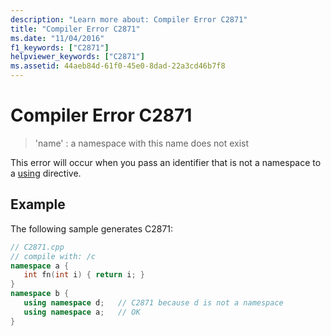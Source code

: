 ```yaml
---
description: "Learn more about: Compiler Error C2871"
title: "Compiler Error C2871"
ms.date: "11/04/2016"
f1_keywords: ["C2871"]
helpviewer_keywords: ["C2871"]
ms.assetid: 44aeb84d-61f0-45e0-8dad-22a3cd46b7f8
---
```

# Compiler Error C2871

> 'name' : a namespace with this name does not exist

This error will occur when you pass an identifier that is not a namespace to a [using](../../cpp/namespaces-cpp.md#using_directives) directive.

## Example

The following sample generates C2871:

```cpp
// C2871.cpp
// compile with: /c
namespace a {
   int fn(int i) { return i; }
}
namespace b {
   using namespace d;   // C2871 because d is not a namespace
   using namespace a;   // OK
}
```

